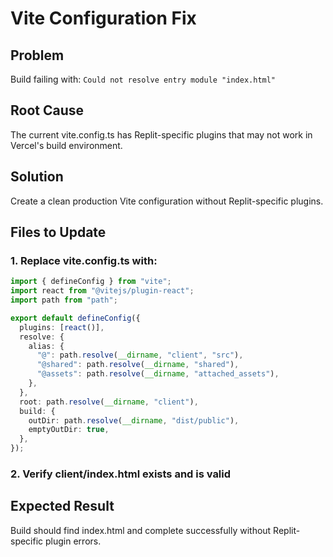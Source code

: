 # Vite Configuration Fix

## Problem
Build failing with: `Could not resolve entry module "index.html"`

## Root Cause
The current vite.config.ts has Replit-specific plugins that may not work in Vercel's build environment.

## Solution
Create a clean production Vite configuration without Replit-specific plugins.

## Files to Update

### 1. Replace vite.config.ts with:
```typescript
import { defineConfig } from "vite";
import react from "@vitejs/plugin-react";
import path from "path";

export default defineConfig({
  plugins: [react()],
  resolve: {
    alias: {
      "@": path.resolve(__dirname, "client", "src"),
      "@shared": path.resolve(__dirname, "shared"),
      "@assets": path.resolve(__dirname, "attached_assets"),
    },
  },
  root: path.resolve(__dirname, "client"),
  build: {
    outDir: path.resolve(__dirname, "dist/public"),
    emptyOutDir: true,
  },
});
```

### 2. Verify client/index.html exists and is valid

## Expected Result
Build should find index.html and complete successfully without Replit-specific plugin errors.